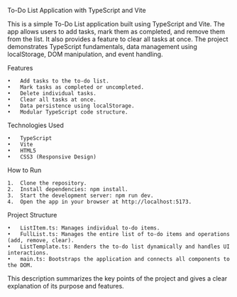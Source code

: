 To-Do List Application with TypeScript and Vite

This is a simple To-Do List application built using TypeScript and Vite. The app allows users to add tasks, mark them as completed, and remove them from the list. It also provides a feature to clear all tasks at once. The project demonstrates TypeScript fundamentals, data management using localStorage, DOM manipulation, and event handling.

Features

	•	Add tasks to the to-do list.
	•	Mark tasks as completed or uncompleted.
	•	Delete individual tasks.
	•	Clear all tasks at once.
	•	Data persistence using localStorage.
	•	Modular TypeScript code structure.

Technologies Used

	•	TypeScript
	•	Vite
	•	HTML5
	•	CSS3 (Responsive Design)

How to Run

	1.	Clone the repository.
	2.	Install dependencies: npm install.
	3.	Start the development server: npm run dev.
	4.	Open the app in your browser at http://localhost:5173.

Project Structure

	•	ListItem.ts: Manages individual to-do items.
	•	FullList.ts: Manages the entire list of to-do items and operations (add, remove, clear).
	•	ListTemplate.ts: Renders the to-do list dynamically and handles UI interactions.
	•	main.ts: Bootstraps the application and connects all components to the DOM.

This description summarizes the key points of the project and gives a clear explanation of its purpose and features.
